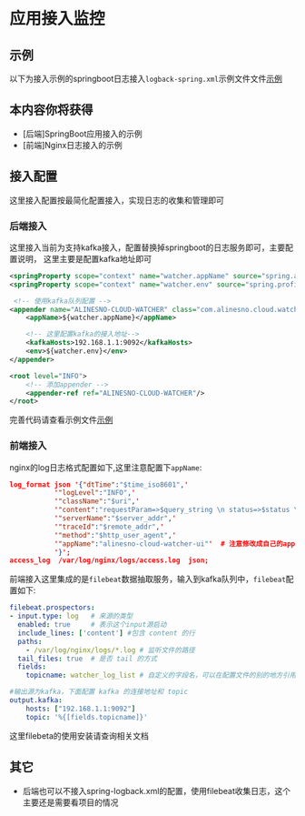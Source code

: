 # 应用接入监控

## 示例

以下为接入示例的springboot日志接入`logback-spring.xml`示例文件文件[示例][logback-spring]

## 本内容你将获得

- [后端]SpringBoot应用接入的示例
- [前端]Nginx日志接入的示例

## 接入配置

这里接入配置按最简化配置接入，实现日志的收集和管理即可

### 后端接入

这里接入当前为支持kafka接入，配置替换掉springboot的日志服务即可，主要配置说明，
这里主要是配置kafka地址即可

```xml
<springProperty scope="context" name="watcher.appName" source="spring.application.name"/>
<springProperty scope="context" name="watcher.env" source="spring.profiles.active"/>

 <!-- 使用kafka队列配置 -->
<appender name="ALINESNO-CLOUD-WATCHER" class="com.alinesno.cloud.watcher.logback.appender.KafkaAppender">
    <appName>${watcher.appName}</appName>

    <!-- 这里配置kafka的接入地址-->
    <kafkaHosts>192.168.1.1:9092</kafkaHosts>
    <env>${watcher.env}</env>
</appender>

<root level="INFO">
    <!-- 添加appender -->
    <appender-ref ref="ALINESNO-CLOUD-WATCHER"/>
</root>
```

完善代码请查看示例文件[示例][logback-spring]

### 前端接入

nginx的log日志格式配置如下,这里注意配置下`appName`:
```json
log_format json '{"dtTime":"$time_iso8601",'
           '"logLevel":"INFO",'
           '"className":"$uri",'
           '"content":"requestParam=>$query_string \n status=>$status \n size=>$body_bytes_sent \n request_time=>$request_time",'
           '"serverName":"$server_addr",'
           '"traceId":"$remote_addr",'
           '"method":"$http_user_agent",'
           '"appName":"alinesno-cloud-watcher-ui"'  # 注意修改成自己的appName
           '}';
access_log  /var/log/nginx/logs/access.log  json;
```

前端接入这里集成的是`filebeat`数据抽取服务，输入到kafka队列中，`filebeat`配置如下:

```yaml
filebeat.prospectors:
- input.type: log	# 来源的类型
  enabled: true	  	# 表示这个input源启动
  include_lines: ['content'] #包含 content 的行
  paths:
    - /var/log/nginx/logs/*.log # 监听文件的路径
  tail_files: true	# 是否 tail 的方式
  fields:
    topicname: watcher_log_list # 自定义的字段名，可以在配置文件的别的地方引用

#输出源为kafka，下面配置 kafka 的连接地址和 topic
output.kafka:
    hosts: ["192.168.1.1:9092"]
    topic: '%{[fields.topicname]}'
```

这里filebeta的使用安装请查询相关文档

## 其它

- 后端也可以不接入spring-logback.xml的配置，使用filebeat收集日志，这个主要还是需要看项目的情况

[logback-spring]: #
